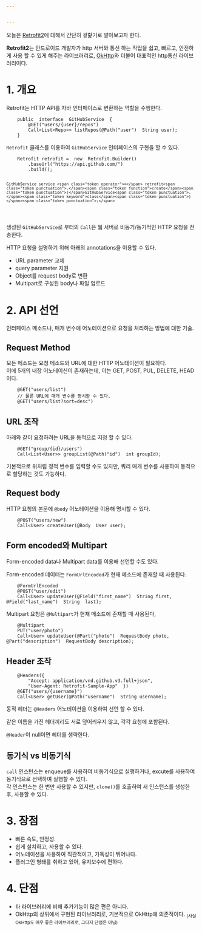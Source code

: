 ```yaml
---


---
```


<p>오늘은 <a href="https://square.github.io/retrofit/">Retrofit2</a>에 대해서 간단히 겉핥기로 알아보고자 한다.</p>
<p><strong>Retrofit2</strong>는 안드로이드 개발자가 http 서버와 통신 하는 작업을 쉽고, 빠르고, 안전하게 사용 할 수 있게 해주는 라이브러리로, <a href="https://square.github.io/okhttp/">OkHttp</a>와 더불어 대표적인 http통신 라이브러리이다.</p>
<h1 id="개요">1. 개요</h1>
<p>Retrofit는 HTTP API를 자바 인터페이스로 변환하는 역할을 수행한다.</p>
<pre class=" language-java"><code class="prism  language-java">    <span class="token keyword">public</span>  <span class="token keyword">interface</span>  <span class="token class-name">GitHubService</span>  <span class="token punctuation">{</span>  
	    <span class="token annotation punctuation">@GET</span><span class="token punctuation">(</span><span class="token string">"users/{user}/repos"</span><span class="token punctuation">)</span>  
	    Call<span class="token operator">&lt;</span>List<span class="token operator">&lt;</span>Repo<span class="token operator">&gt;&gt;</span> <span class="token function">listRepos</span><span class="token punctuation">(</span><span class="token annotation punctuation">@Path</span><span class="token punctuation">(</span><span class="token string">"user"</span><span class="token punctuation">)</span>  String user<span class="token punctuation">)</span><span class="token punctuation">;</span>  
    <span class="token punctuation">}</span>
</code></pre>
<p><code>Retrofit</code> 클래스를 이용하여 <code>GitHubService</code> 인터페이스의 구현을 할 수 있다.</p>
<pre class=" language-java"><code class="prism  language-java">    Retrofit retrofit <span class="token operator">=</span>  <span class="token keyword">new</span>  <span class="token class-name">Retrofit<span class="token punctuation">.</span>Builder</span><span class="token punctuation">(</span><span class="token punctuation">)</span>  
	    <span class="token punctuation">.</span><span class="token function">baseUrl</span><span class="token punctuation">(</span><span class="token string">"https://api.github.com/"</span><span class="token punctuation">)</span>  
	    <span class="token punctuation">.</span><span class="token function">build</span><span class="token punctuation">(</span><span class="token punctuation">)</span><span class="token punctuation">;</span>
	    
	GitHubService service <span class="token operator">=</span> retrofit<span class="token punctuation">.</span><span class="token function">create</span><span class="token punctuation">(</span>GitHubService<span class="token punctuation">.</span><span class="token keyword">class</span><span class="token punctuation">)</span><span class="token punctuation">;</span>
</code></pre>
<p>생성된 <code>GitHubService</code>로 부터의 <code>Call</code>은 웹 서버로 비동기/동기적인 HTTP 요청을 전송한다.</p>
<p>HTTP 요청을 설명하기 위해 아래의 annotations을 이용할 수 있다.</p>
<ul>
<li>URL parameter 교체</li>
<li>query parameter 지원</li>
<li>Object를 request body로 변환</li>
<li>Multipart로 구성된 body나 파일 업로드</li>
</ul>
<h1 id="api-선언">2. API 선언</h1>
<p>인터페이스 메소드나, 매개 변수에 어노테이션으로 요청을 처리하는 방법에 대한 기술.</p>
<h2 id="request-method">Request Method</h2>
<p>모든 메소드는 요청 메소드와 URL에 대한 HTTP 어노테이션이 필요하다.<br>
이에 5개의 내장 어노테이션이 존재하는데, 이는 GET, POST, PUL, DELETE, HEAD이다.</p>
<pre class=" language-java"><code class="prism  language-java">    <span class="token annotation punctuation">@GET</span><span class="token punctuation">(</span><span class="token string">"users/list"</span><span class="token punctuation">)</span>
    <span class="token comment">// 물론 URL에 매개 변수를 명시할 수 있다.</span>
    <span class="token annotation punctuation">@GET</span><span class="token punctuation">(</span><span class="token string">"users/list?sort=desc"</span><span class="token punctuation">)</span>
</code></pre>
<h2 id="url-조작">URL 조작</h2>
<p>아래와 같이 요청하려는 URL을 동적으로 지정 할 수 있다.</p>
<pre class=" language-java"><code class="prism  language-java">    <span class="token annotation punctuation">@GET</span><span class="token punctuation">(</span><span class="token string">"group/{id}/users"</span><span class="token punctuation">)</span>
    Call<span class="token operator">&lt;</span>List<span class="token operator">&lt;</span>User<span class="token operator">&gt;&gt;</span> <span class="token function">groupList</span><span class="token punctuation">(</span><span class="token annotation punctuation">@Path</span><span class="token punctuation">(</span><span class="token string">"id"</span><span class="token punctuation">)</span>  <span class="token keyword">int</span> groupId<span class="token punctuation">)</span><span class="token punctuation">;</span>
</code></pre>
<p>기본적으로 위처럼 정적 변수를 입력할 수도 있지만, 쿼리 매개 변수를 사용하여 동적으로 할당하는 것도 가능하다.</p>
<h2 id="request-body">Request body</h2>
<p>HTTP 요청의 본문에 <code>@body</code> 어노테이션을 이용해 명시할 수 있다.</p>
<pre class=" language-java"><code class="prism  language-java">    <span class="token annotation punctuation">@POST</span><span class="token punctuation">(</span><span class="token string">"users/new"</span><span class="token punctuation">)</span>
    Call<span class="token operator">&lt;</span>User<span class="token operator">&gt;</span> <span class="token function">createUser</span><span class="token punctuation">(</span><span class="token annotation punctuation">@Body</span>  User user<span class="token punctuation">)</span><span class="token punctuation">;</span>
</code></pre>
<h2 id="form-encoded와-multipart">Form encoded와 Multipart</h2>
<p>Form-encoded data나 Multipart data를 이용해 선언할 수도 있다.</p>
<p>Form-encoded 데이터는 <code>FormUrlEncoded</code>가 현재 메소드에 존재할 때 사용된다.</p>
<pre class=" language-java"><code class="prism  language-java">    <span class="token annotation punctuation">@FormUrlEncoded</span>
    <span class="token annotation punctuation">@POST</span><span class="token punctuation">(</span><span class="token string">"user/edit"</span><span class="token punctuation">)</span>
    Call<span class="token operator">&lt;</span>User<span class="token operator">&gt;</span> <span class="token function">updateUser</span><span class="token punctuation">(</span><span class="token annotation punctuation">@Field</span><span class="token punctuation">(</span><span class="token string">"first_name"</span><span class="token punctuation">)</span>  String first<span class="token punctuation">,</span>  <span class="token annotation punctuation">@Field</span><span class="token punctuation">(</span><span class="token string">"last_name"</span><span class="token punctuation">)</span>  String  last<span class="token punctuation">)</span><span class="token punctuation">;</span>
</code></pre>
<p>Multipart 요청은 <code>@Multipart</code>가 현재 메소드에 존재할 때 사용된다,</p>
<pre class=" language-java"><code class="prism  language-java">    <span class="token annotation punctuation">@Multipart</span> 
    <span class="token function">PUT</span><span class="token punctuation">(</span><span class="token string">"user/photo"</span><span class="token punctuation">)</span>  
    Call<span class="token operator">&lt;</span>User<span class="token operator">&gt;</span> <span class="token function">updateUser</span><span class="token punctuation">(</span><span class="token annotation punctuation">@Part</span><span class="token punctuation">(</span><span class="token string">"photo"</span><span class="token punctuation">)</span>  RequestBody photo<span class="token punctuation">,</span>  <span class="token annotation punctuation">@Part</span><span class="token punctuation">(</span><span class="token string">"description"</span><span class="token punctuation">)</span>  RequestBody description<span class="token punctuation">)</span><span class="token punctuation">;</span>
</code></pre>
<h2 id="header-조작">Header 조작</h2>
<pre class=" language-java"><code class="prism  language-java">    <span class="token annotation punctuation">@Headers</span><span class="token punctuation">(</span><span class="token punctuation">{</span>  
	    <span class="token string">"Accept: application/vnd.github.v3.full+json"</span><span class="token punctuation">,</span>  
	    <span class="token string">"User-Agent: Retrofit-Sample-App"</span>  <span class="token punctuation">}</span><span class="token punctuation">)</span>  
	<span class="token annotation punctuation">@GET</span><span class="token punctuation">(</span><span class="token string">"users/{username}"</span><span class="token punctuation">)</span>
	Call<span class="token operator">&lt;</span>User<span class="token operator">&gt;</span> <span class="token function">getUser</span><span class="token punctuation">(</span><span class="token annotation punctuation">@Path</span><span class="token punctuation">(</span><span class="token string">"username"</span><span class="token punctuation">)</span>  String username<span class="token punctuation">)</span><span class="token punctuation">;</span>
</code></pre>
<p>동적 헤더는 <code>@Headers</code> 어노테이션을 이용하여 선언 할 수 있다.</p>
<p>같은 이름을 가진 헤더끼리도 서로 덮어씌우지 않고, 각각 요청에 포함된다.</p>
<p><code>@Header</code>이 null이면 헤더를 생략한다.</p>
<h2 id="동기식-vs-비동기식">동기식 vs 비동기식</h2>
<p><code>call</code> 인스턴스는 enqueue를 사용하여 비동기식으로 실행하거나, excute를 사용하여 동기식으로 선택하여 실행할 수 있다.<br>
각 인스턴스는 한 번만 사용할 수 있지만, <code>clone()</code>를 호출하여 새 인스턴스를 생성한 후, 사용할 수 있다.</p>
<h1 id="장점">3. 장점</h1>
<ul>
<li>빠른 속도, 안정성.</li>
<li>쉽게 설치하고, 사용할 수 있다.</li>
<li>어노테이션을 사용하여 직관적이고, 가독성이 뛰어나다.</li>
<li>플러그인 형태를 취하고 있어, 유지보수에 편하다.</li>
</ul>
<h1 id="단점">4. 단점</h1>
<ul>
<li>타 라이브러리에 비해 추가기능이 많은 편은 아니다.</li>
<li>OkHttp의 상위에서 구현된 라이브러리로, 기본적으로 OkHttp에 의존적이다. <sub>(사실 OkHttp도 매우 좋은 라이브러리로, 그다지 단점은 아님)</sub></li>
</ul>

